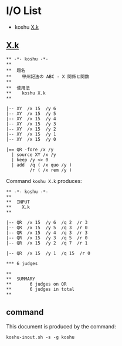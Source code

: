 # I/O List

- koshu [X.k](#xk)



## [X.k](X.k)

```
** -*- koshu -*-
**
**  題名
**    甲州記法の ABC - X 関係と関数
**
**  使用法
**    koshu X.k
**

|-- XY  /x 15  /y 6
|-- XY  /x 15  /y 5
|-- XY  /x 15  /y 4
|-- XY  /x 15  /y 3
|-- XY  /x 15  /y 2
|-- XY  /x 15  /y 1
|-- XY  /x 15  /y 0

|== QR -fore /x /y
  | source XY /x /y
  | keep /y <> 0
  | add  /q ( /x quo /y )
         /r ( /x rem /y )

```

Command `koshu X.k` produces:

```
** -*- koshu -*-
**
**  INPUT
**    X.k
**

|-- QR  /x 15  /y 6  /q 2  /r 3
|-- QR  /x 15  /y 5  /q 3  /r 0
|-- QR  /x 15  /y 4  /q 3  /r 3
|-- QR  /x 15  /y 3  /q 5  /r 0
|-- QR  /x 15  /y 2  /q 7  /r 1

|-- QR  /x 15  /y 1  /q 15  /r 0

*** 6 judges

**
**  SUMMARY
**       6 judges on QR
**       6 judges in total
**
```



## command

This document is produced by the command:

```
koshu-inout.sh -s -g koshu
```

